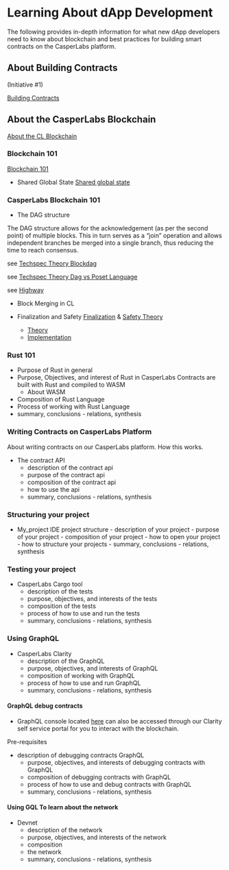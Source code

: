
Learning About dApp Development
===============================

The following provides in-depth information for what new dApp developers need to know about blockchain and best practices for building smart contracts on the CasperLabs platform.

About Building Contracts
------------------------
(Initiative #1)

[Building Contracts](https://github.com/CasperLabs/CasperLabs/blob/master/docs/CONTRACTS.md)

About the CasperLabs Blockchain
-------------------------------

[About the CL Blockchain](https://techspec.casperlabs.io/en/latest/implementation/index.html#casperlabs-blockchain-design)

### Blockchain 101

[Blockchain 101](https://casperlabs.atlassian.net/wiki/spaces/EN/pages/8028213/Reading+List#ReadingList-Blockchain101)

- Shared Global State
[Shared global state](https://techspec.casperlabs.io/en/latest/implementation/global-state.html#global-state-head)


### CasperLabs Blockchain 101

- The DAG structure

The DAG structure allows for the acknowledgement (as per the second point) of multiple blocks. This in turn serves as a “join” operation and allows independent branches be merged into a single branch, thus reducing the time to reach consensus.

see [Techspec Theory Blockdag](https://techspec.casperlabs.io/en/latest/theory/naive-blockchain.html#blockdag)

see [Techspec Theory Dag vs Poset Language](https://techspec.casperlabs.io/en/latest/theory/naive-blockchain.html#dag-vs-poset-language)

see [Highway](https://techspec.casperlabs.io/en/latest/theory/highway.html#motivation)

- Block Merging in CL

- Finalization and Safety
  [Finalization](https://techspec.casperlabs.io/en/latest/theory/abstract-consensus.html#finality) & [Safety Theory](https://techspec.casperlabs.io/en/latest/theory/highway.html#highway)
  - [Theory](...)
  - [Implementation](https://techspec.casperlabs.io/en/latest/implementation/p2p.html#communications)


### Rust 101

- Purpose of Rust in general
- Purpose, Objectives, and interest of Rust in CasperLabs
  Contracts are built with Rust and compiled to WASM
  - About WASM
- Composition of Rust Language
- Process of working with Rust Language
- summary, conclusions - relations, synthesis

### Writing Contracts on CasperLabs Platform

About writing contracts on our CasperLabs platform.
How this works.

- The contract API
    - description of the contract api
    - purpose of the contract api
    - composition of the contract api
    - how to use the api
    - summary, conclusions - relations, synthesis

### Structuring your project

- My_project IDE project structure
      - description of your project
      - purpose of your project
      - composition of your project
      - how to open your project
      - how to structure your projects
      - summary, conclusions - relations, synthesis


### Testing your project
- CasperLabs Cargo tool
    - description of the tests
    - purpose, objectives, and interests of the tests
    - composition of the tests
    - process of how to use and run the tests
    - summary, conclusions - relations, synthesis


### Using GraphQL

- CasperLabs Clarity
    - description of the GraphQL
    - purpose, objectives, and interests of GraphQL
    - composition of working with GraphQL
    - process of how to use and run GraphQL
    - summary, conclusions - relations, synthesis


#### GraphQL debug contracts

- GraphQL console located [here](http://devnet-graphql.casperlabs.io:40403/graphql) can also be accessed through our Clarity self service portal for you to interact with the blockchain.

 Pre-requisites

  - description of debugging contracts GraphQL
    - purpose, objectives, and interests of debugging contracts with GraphQL
    - composition of debugging contracts with GraphQL
    - process of how to use and debug contracts with GraphQL
    - summary, conclusions - relations, synthesis


#### Using GQL To learn about the network

- Devnet
  - description of the network
  - purpose, objectives, and interests of the network
  - composition
  - the network
  - summary, conclusions - relations, synthesis

